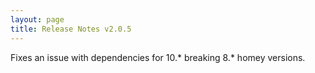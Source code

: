 ```yaml
---
layout: page
title: Release Notes v2.0.5
---
```


Fixes an issue with dependencies for 10.* breaking 8.* homey versions.